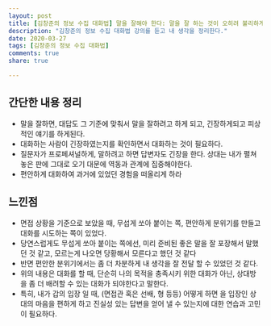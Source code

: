 ```yaml
---
layout: post
title: [김창준의 정보 수집 대화법] 말을 잘해야 한다: 말을 잘 하는 것이 오히려 불리하게 작용하는 이유
description: "김창준의 정보 수집 대화법 강의를 듣고 내 생각을 정리한다."
date: 2020-03-27
tags: [김창준의 정보 수집 대화법]
comments: true
share: true

---
```


## 간단한 내용 정리

* 말을 잘하면, 대답도 그 기준에 맞춰서 말을 잘하려고 하게 되고, 긴장하게되고 피상적인 얘기를 하게된다.
* 대화하는 사람이 긴장하였는지를 확인하면서 대화하는 것이 필요하다.
* 질문자가 프로페셔널하게, 말하려고 하면 답변자도 긴장을 한다. 상대는 내가 펼쳐 놓은 판에 그대로 오기 대문에 역동과 관계에 집중해야한다.
* 편안하게 대화하여 과거에 있었던 경험을 떠올리게 하라

## 느낀점

* 면접 상황을 기준으로 보았을 때, 무섭게 쏘아 붙이는 쪽, 편안하게 분위기를 만들고 대화를 시도하는 쪽이 있었다.
* 당연스럽게도 무섭게 쏘아 붙이는 쪽에선, 미리 준비된 좋은 말을 잘 포장해서 말했던 것 같고, 모르는게 나오면 당황해서 모른다고 했던 것 같다
* 반면 편안한 분위기에서는 좀 더 차분하게 내 생각을 잘 전달 할 수 있었던 것 같다.
* 위의 내용은 대화를 할 때, 단순히 나의 목적을 충족시키 위한 대화가 아닌, 상대방을 좀 더 배려할 수 있는 대화가 되야한다고 말한다.
* 특히, 내가 갑의 입장 일 때, (면접관 혹은 선배, 형 등등) 어떻게 하면 을 입장인 상대의 마음을 편하게 하고 진실성 있는 답변을 얻어 낼 수 있는지에 대한 연습과 고민이 필요하다.